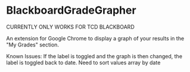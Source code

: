 # BlackboardGradeGrapher

CURRENTLY ONLY WORKS FOR TCD BLACKBOARD

An extension for Google Chrome to display a graph of your results in the "My Grades" section.

Known Issues:
If the label is toggled and the graph is then changed, the label is toggled back to date.
Need to sort values array by date
